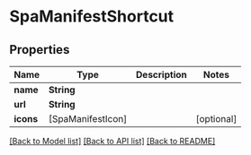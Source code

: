# SpaManifestShortcut

## Properties
Name | Type | Description | Notes
------------ | ------------- | ------------- | -------------
**name** | **String** |  | 
**url** | **String** |  | 
**icons** | [SpaManifestIcon] |  | [optional] 

[[Back to Model list]](../README.md#documentation-for-models) [[Back to API list]](../README.md#documentation-for-api-endpoints) [[Back to README]](../README.md)


